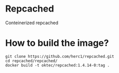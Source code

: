 # Repcached
Conteinerized repcached

# How to build the image?
``` 
git clone https://github.com/herc1/repcached.git
cd repcached/repcached/
docker build -t oktec/repcached:1.4.14-0:tag . 
```
